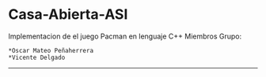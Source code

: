 # Casa-Abierta-ASI

Implementacion de el juego Pacman en lenguaje C++
Miembros Grupo:

    *Oscar Mateo Peñaherrera
    *Vicente Delgado
---------------------------------------------------